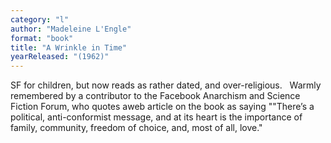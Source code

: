 ```yaml
---
category: "l"
author: "Madeleine L'Engle"
format: "book"
title: "A Wrinkle in Time"
yearReleased: "(1962)"
---
```

SF for children, but now reads as rather dated, and over-religious.
 
Warmly remembered by a contributor to the Facebook Anarchism and Science Fiction Forum, who quotes aweb article on the book as saying ""There’s a political, anti-conformist message, and at its heart is the importance of family, community, freedom of choice, and, most of all, love."
 